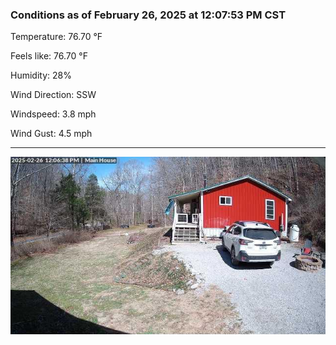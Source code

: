 ### Conditions as of February 26, 2025 at 12:07:53 PM CST 

Temperature: 76.70 &deg;F

Feels like: 76.70 &deg;F

Humidity: 28%

Wind Direction: SSW

Windspeed: 3.8 mph

Wind Gust: 4.5 mph

---

<img src="./images/latest.jpeg"/>

